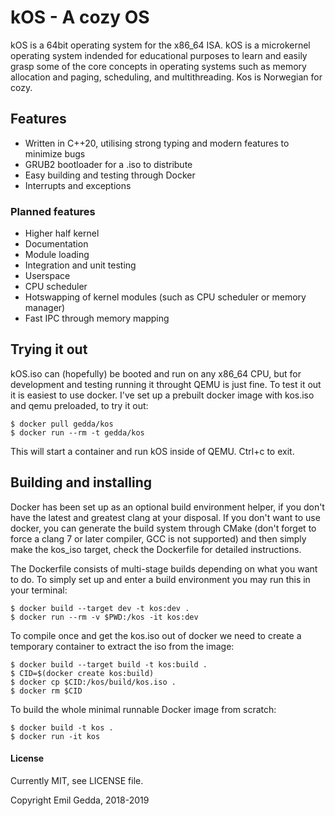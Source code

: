 # kOS - A cozy OS
kOS is a 64bit operating system for the x86_64 ISA. kOS is a microkernel operating system indended for educational purposes to learn and easily grasp some of the core concepts in operating systems such as memory allocation and paging, scheduling, and multithreading. Kos is Norwegian for cozy.

## Features

* Written in C++20, utilising strong typing and modern features to minimize bugs
* GRUB2 bootloader for a .iso to distribute
* Easy building and testing through Docker
* Interrupts and exceptions

### Planned features

* Higher half kernel
* Documentation
* Module loading
* Integration and unit testing
* Userspace
* CPU scheduler
* Hotswapping of kernel modules (such as CPU scheduler or memory manager)
* Fast IPC through memory mapping

## Trying it out

kOS.iso can (hopefully) be booted and run on any x86_64 CPU, but for development and testing running it throught QEMU is just fine. To test it out it is easiest to use docker. I've set up a prebuilt docker image with kos.iso and qemu preloaded, to try it out:
```
$ docker pull gedda/kos
$ docker run --rm -t gedda/kos
```
This will start a container and run kOS inside of QEMU. Ctrl+c to exit.

## Building and installing
Docker has been set up as an optional build environment helper, if you don't have the latest and greatest clang at your disposal. If you don't want to use docker, you can generate the build system through CMake (don't forget to force a clang 7 or later compiler, GCC is not supported) and then simply make the kos_iso target, check the Dockerfile for detailed instructions.

The Dockerfile consists of multi-stage builds depending on what you want to do.
To simply set up and enter a build environment you may run this in your terminal:
```
$ docker build --target dev -t kos:dev . 
$ docker run --rm -v $PWD:/kos -it kos:dev
````

To compile once and get the kos.iso out of docker we need to create a temporary container to extract the iso from the image:
```
$ docker build --target build -t kos:build . 
$ CID=$(docker create kos:build)
$ docker cp $CID:/kos/build/kos.iso . 
$ docker rm $CID
````

To build the whole minimal runnable Docker image from scratch:
```
$ docker build -t kos .
$ docker run -it kos
```

#### License

Currently MIT, see LICENSE file.


Copyright Emil Gedda, 2018-2019
